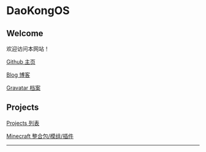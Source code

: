 # DaoKongOS

## Welcome

欢迎访问本网站！

[Github 主页](https://github.com/YELANDAOKONG/)

[Blog 博客](https://blog.dkos.xyz/)

[Gravatar 档案](https://gravatar.com/yelandaokong)

## Projects

[Projects 列表](/pages/projects)

[Minecraft 整合包/模组/插件](/pages/minecraft)


---

[//]: # (<script src="https://giscus.app/client.js")

[//]: # (        data-repo="YELANDAOKONG/DaoKongOS")

[//]: # (        data-repo-id="R_kgDOOCWX7g")

[//]: # (        data-category="Announcements")

[//]: # (        data-category-id="DIC_kwDOOCWX7s4CngzH")

[//]: # (        data-mapping="pathname")

[//]: # (        data-strict="0")

[//]: # (        data-reactions-enabled="1")

[//]: # (        data-emit-metadata="0")

[//]: # (        data-input-position="top")

[//]: # (        data-theme="preferred_color_scheme")

[//]: # (        data-lang="zh-CN")

[//]: # (        crossorigin="anonymous")

[//]: # (        async>)

[//]: # (</script>)
